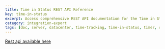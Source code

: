 ```yaml
---
title: Time in Status REST API Reference
key: time-in-status
excerpt: Access comprehensive REST API documentation for the Time in Status plugin to integrate with external systems and automate data retrieval.
category: integration-export
tags: [doc, server, datacenter, time-tracking, time-in-status, timer, stopwatch, business-calendar, jql-functions, reporting, sla-tracking, performance-optimization, rest-api, java-api, worklog, field-panels, export, eazybi-integration]
---
```


[Rest api available here](/jira/plugins/time-in-status/doc/rest/)